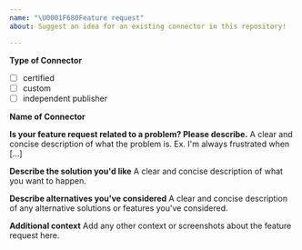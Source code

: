 ```yaml
---
name: "\U0001F680Feature request"
about: Suggest an idea for an existing connector in this repository!

---
```


**Type of Connector**

- [ ] certified 
- [ ] custom 
- [ ] independent publisher

**Name of Connector**

**Is your feature request related to a problem? Please describe.**
A clear and concise description of what the problem is. Ex. I'm always frustrated when [...]

**Describe the solution you'd like**
A clear and concise description of what you want to happen.

**Describe alternatives you've considered**
A clear and concise description of any alternative solutions or features you've considered.

**Additional context**
Add any other context or screenshots about the feature request here.
